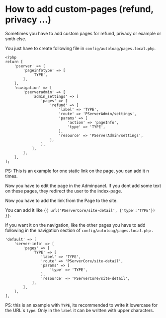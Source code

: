# How to add custom-pages (refund, privacy ...)

Sometimes you have to add custom pages for refund, privacy or example or smth else.

You just have to create following file in `config/autoloag/pages.local.php`.

````text
<?php
return [
    'pserver' => [
        'pageinfotype' => [
            'TYPE',
        ],
    ],
    'navigation' => [
        'pserveradmin' => [
            'admin_settings' => [
                'pages' => [
                    'refund' => [
                        'label' => 'TYPE',
                        'route' => 'PServerAdmin/settings',
                        'params' => [
                            'action' => 'pageInfo',
                            'type' => 'TYPE',
                        ],
                        'resource' => 'PServerAdmin/settings',
                    ],
                ],
            ],
        ],
    ],
];
````
PS: This is an example for one static link on the page, you can add it n times.

Now you have to edit the page in the Adminpanel. If you dont add some text on these pages, they redirect the user to the index-page.

Now you have to add the link from the Page to the site.

You can add it like `{{ url('PServerCore/site-detail', {'type':'TYPE'}) }}`.

If you want it on the navigation, like the other pages you have to add following in the navigation section of `config/autoloag/pages.local.php` .

````text
'default' => [
    'server-info' => [
        'pages' => [
            'TYPE' => [
                'label' => 'TYPE',
                'route' => 'PServerCore/site-detail',
                'params' => [
                    'type' => 'TYPE',
                ],
                'resource' => 'PServerCore/site-detail',
            ],
        ],
    ],
],
````

PS: this is an example with `TYPE`, its recommended to write it lowercase for the URL´s `type`. Only in the `label` it can be written with upper characters.